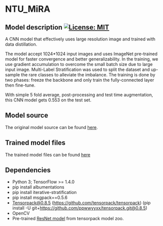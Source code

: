 # NTU_MiRA

## Model description [![License: MIT](https://img.shields.io/badge/License-MIT-green.svg)](https://opensource.org/licenses/MIT)

A CNN model that effectively uses large resolution image and trained with data distillation.

The model accept 1024*1024 input images and uses ImageNet pre-trained model for faster convergence and better generalizability.
In the training, we use gradient accumulation to overcome the small batch size due to large input image.
Multi-Label Stratification was used to split the dataset and up-sample the rare classes to alleviate the imbalance.
The training is done by two phases: freeze the backbone and only train the fully-connected layer then fine-tune.

With simple 5 fold average, post-processing and test time augmentation, this CNN model gets 0.553 on the test set.

## Model source

The original model source can be found [here](https://github.com/CellProfiling/HPA-competition-solutions/tree/master/ntu_mira).

## Trained model files

The trained model files can be found [here](https://kth.box.com/s/5toiz1vbhmu1b7vrd10zthnruwaeqa4a)

## Dependencies

+ Python 3; TensorFlow >= 1.4.0
+ pip install albumentations
+ pip install iterative-stratification
+ pip install msgpack==0.5.6
+ Tensorpack@0.8.5 (https://github.com/tensorpack/tensorpack) (pip install -U git+https://github.com/ppwwyyxx/tensorpack.git@0.8.5)
+ OpenCV
+ Pre-trained [ResNet model](https://goo.gl/6XjK9V) from tensorpack model zoo.
